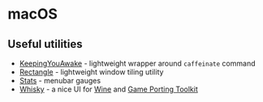 # macOS

## Useful utilities

- [KeepingYouAwake](https://github.com/newmarcel/KeepingYouAwake) - lightweight wrapper around `caffeinate` command
- [Rectangle](https://rectangleapp.com) - lightweight window tiling utility
- [Stats](https://github.com/exelban/stats) - menubar gauges
- [Whisky](https://getwhisky.app/) - a nice UI for [Wine](https://www.winehq.org/) and [Game Porting Toolkit](https://developer.apple.com/games/game-porting-toolkit/)
